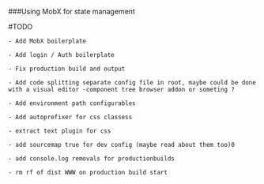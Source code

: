###Using MobX for state management

#TODO

	- Add MobX boilerplate

	- Add login / Auth boilerplate

	- Fix production build and output

	- Add code splitting separate config file in root, maybe could be done with a visual editor -component tree browser addon or someting ?

	- Add environment path configurables

	- Add autoprefixer for css classess

	- extract text plugin for css

	- add sourcemap true for dev config (maybe read about them too)0

	- add console.log removals for productionbuilds

	- rm rf of dist WWW on production build start

